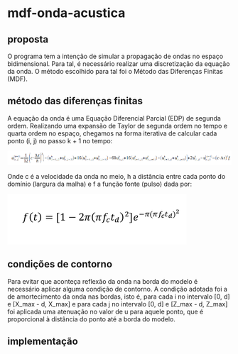 # mdf-onda-acustica
## proposta

O programa tem a intenção de simular a propagação de ondas no espaço bidimensional. Para tal, é necessário realizar uma discretização da equação da onda.
O método escolhido para tal foi o Método das Diferenças Finitas (MDF). 


## método das diferenças finitas
A equação da onda é uma Equação Diferencial Parcial (EDP) de segunda ordem. Realizando uma expansão de Taylor de segunda ordem no tempo e quarta ordem no espaço,
chegamos na forma iterativa de calcular cada ponto (i, j) no passo k + 1 no tempo:

![plot](mdf.png)

Onde c é a velocidade da onda no meio, h a distância entre cada ponto do domínio (largura da malha) e f a função fonte (pulso) dada por:

![plot](funcao-fonte.png)

## condições de contorno

Para evitar que aconteça reflexão da onda na borda do modelo é necessário aplicar alguma condição de contorno. 
A condição adotada foi a de amortecimento da onda nas bordas, isto é, para cada i no intervalo [0, d] e [X_max - d, X_max] e para cada
j no intervalo [0, d] e [Z_max - d, Z_max] foi aplicada uma atenuação no valor de u para aquele ponto, que é proporcional à distância 
do ponto até a borda do modelo. 

## implementação

